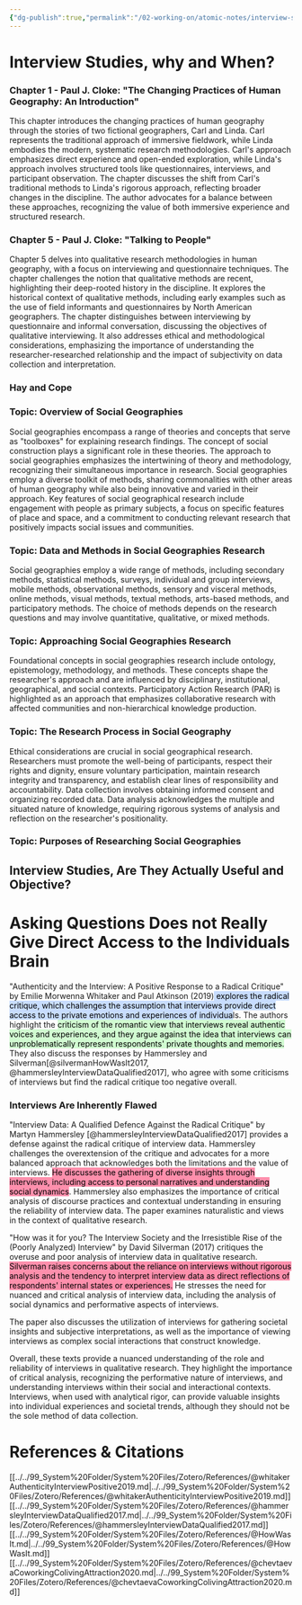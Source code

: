 ```yaml
---
{"dg-publish":true,"permalink":"/02-working-on/atomic-notes/interview-studies-and-research-ethics/","title":"Interview Studies and Research Ethics","tags":["status/working-on"],"noteIcon":"","created":"Monday, December 18th 2023, 12:50:18 pm","updated":"2024-01-03T01:57:36.409+01:00"}
---
```



# Interview Studies, why and When?
### Chapter 1 - Paul J. Cloke: "The Changing Practices of Human Geography: An Introduction"

This chapter introduces the changing practices of human geography through the stories of two fictional geographers, Carl and Linda. Carl represents the traditional approach of immersive fieldwork, while Linda embodies the modern, systematic research methodologies. Carl's approach emphasizes direct experience and open-ended exploration, while Linda's approach involves structured tools like questionnaires, interviews, and participant observation. The chapter discusses the shift from Carl's traditional methods to Linda's rigorous approach, reflecting broader changes in the discipline. The author advocates for a balance between these approaches, recognizing the value of both immersive experience and structured research.

### Chapter 5 - Paul J. Cloke: "Talking to People"

Chapter 5 delves into qualitative research methodologies in human geography, with a focus on interviewing and questionnaire techniques. The chapter challenges the notion that qualitative methods are recent, highlighting their deep-rooted history in the discipline. It explores the historical context of qualitative methods, including early examples such as the use of field informants and questionnaires by North American geographers. The chapter distinguishes between interviewing by questionnaire and informal conversation, discussing the objectives of qualitative interviewing. It also addresses ethical and methodological considerations, emphasizing the importance of understanding the researcher-researched relationship and the impact of subjectivity on data collection and interpretation.

### Hay and Cope

### Topic: Overview of Social Geographies

Social geographies encompass a range of theories and concepts that serve as "toolboxes" for explaining research findings. The concept of social construction plays a significant role in these theories. The approach to social geographies emphasizes the intertwining of theory and methodology, recognizing their simultaneous importance in research. Social geographies employ a diverse toolkit of methods, sharing commonalities with other areas of human geography while also being innovative and varied in their approach. Key features of social geographical research include engagement with people as primary subjects, a focus on specific features of place and space, and a commitment to conducting relevant research that positively impacts social issues and communities.

### Topic: Data and Methods in Social Geographies Research

Social geographies employ a wide range of methods, including secondary methods, statistical methods, surveys, individual and group interviews, mobile methods, observational methods, sensory and visceral methods, online methods, visual methods, textual methods, arts-based methods, and participatory methods. The choice of methods depends on the research questions and may involve quantitative, qualitative, or mixed methods.

### Topic: Approaching Social Geographies Research

Foundational concepts in social geographies research include ontology, epistemology, methodology, and methods. These concepts shape the researcher's approach and are influenced by disciplinary, institutional, geographical, and social contexts. Participatory Action Research (PAR) is highlighted as an approach that emphasizes collaborative research with affected communities and non-hierarchical knowledge production.

### Topic: The Research Process in Social Geography

Ethical considerations are crucial in social geographical research. Researchers must promote the well-being of participants, respect their rights and dignity, ensure voluntary participation, maintain research integrity and transparency, and establish clear lines of responsibility and accountability. Data collection involves obtaining informed consent and organizing recorded data. Data analysis acknowledges the multiple and situated nature of knowledge, requiring rigorous systems of analysis and reflection on the researcher's positionality.

### Topic: Purposes of Researching Social Geographies


## Interview Studies, Are They Actually Useful and Objective?



# Asking Questions Does not Really Give Direct Access to the Individuals Brain
"Authenticity and the Interview: A Positive Response to a Radical Critique" by Emilie Morwenna Whitaker and Paul Atkinson (2019)<mark style="background: #ADCCFFA6;"> explores the radical critique, which challenges the assumption that interviews provide direct access to the private emotions and experiences of individua</mark>ls. The authors highlight the <mark style="background: #BBFABBA6;">criticism of the romantic view that interviews reveal authentic voices and experiences, and they argue against the idea that interviews can unproblematically represent respondents' private thoughts and memories.</mark> They also discuss the responses by Hammersley and Silverman[@silvermanHowWasIt2017, @hammersleyInterviewDataQualified2017], who agree with some criticisms of interviews but find the radical critique too negative overall.

### Interviews Are Inherently Flawed

"Interview Data: A Qualified Defence Against the Radical Critique" by Martyn Hammersley [@hammersleyInterviewDataQualified2017] provides a defense against the radical critique of interview data. Hammersley challenges the overextension of the critique and advocates for a more balanced approach that acknowledges both the limitations and the value of interviews. <mark style="background: #FF5582A6;">He discusses the gathering of diverse insights through interviews, including access to personal narratives and understanding social dynamics</mark>. Hammersley also emphasizes the importance of critical analysis of discourse practices and contextual understanding in ensuring the reliability of interview data. The paper examines naturalistic and  views in the context of qualitative research.

"How was it for you? The Interview Society and the Irresistible Rise of the (Poorly Analyzed) Interview" by David Silverman (2017) critiques the overuse and poor analysis of interview data in qualitative research. <mark style="background: #FF5582A6;">Silverman raises concerns about the reliance on interviews without rigorous analysis and the tendency to interpret interview data as direct reflections of respondents' internal states or experiences.</mark> He stresses the need for nuanced and critical analysis of interview data, including the analysis of social dynamics and performative aspects of interviews.

The paper also discusses the utilization of interviews for gathering societal insights and subjective interpretations, as well as the importance of viewing interviews as complex social interactions that construct knowledge.

Overall, these texts provide a nuanced understanding of the role and reliability of interviews in qualitative research. They highlight the importance of critical analysis, recognizing the performative nature of interviews, and understanding interviews within their social and interactional contexts. Interviews, when used with analytical rigor, can provide valuable insights into individual experiences and societal trends, although they should not be the sole method of data collection.


# References & Citations

[[../../99_System%20Folder/System%20Files/Zotero/References/@whitakerAuthenticityInterviewPositive2019.md\|../../99_System%20Folder/System%20Files/Zotero/References/@whitakerAuthenticityInterviewPositive2019.md]]
[[../../99_System%20Folder/System%20Files/Zotero/References/@hammersleyInterviewDataQualified2017.md\|../../99_System%20Folder/System%20Files/Zotero/References/@hammersleyInterviewDataQualified2017.md]]
[[../../99_System%20Folder/System%20Files/Zotero/References/@HowWasIt.md\|../../99_System%20Folder/System%20Files/Zotero/References/@HowWasIt.md]]
[[../../99_System%20Folder/System%20Files/Zotero/References/@chevtaevaCoworkingColivingAttraction2020.md\|../../99_System%20Folder/System%20Files/Zotero/References/@chevtaevaCoworkingColivingAttraction2020.md]]





